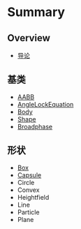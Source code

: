 # Summary

## Overview

* [导论](README.md)

## 基类

* [AABB](aabb.md)
* [AngleLockEquation](methods.md)
* [Body](body.md)
* [Shape](box.md)
* [Broadphase](broadphase.md)

## 形状

* [Box](xing-zhuang/box.md)
* [Capsule](xing-zhuang/capsule.md)
* Circle
* Convex
* Heightfield
* Line
* Particle
* Plane

